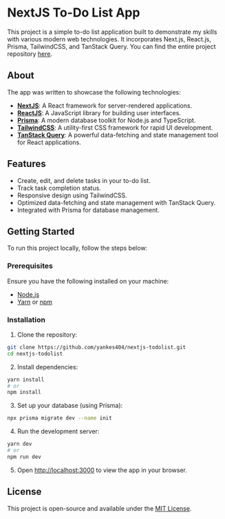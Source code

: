 
# NextJS To-Do List App

This project is a simple to-do list application built to demonstrate my skills with various modern web technologies. It incorporates Next.js, React.js, Prisma, TailwindCSS, and TanStack Query. You can find the entire project repository [here](https://github.com/yankes404/nextjs-todolist).

## About

The app was written to showcase the following technologies:

- **[NextJS](https://nextjs.org/)**: A React framework for server-rendered applications.
- **[ReactJS](https://react.dev/)**: A JavaScript library for building user interfaces.
- **[Prisma](https://www.prisma.io/)**: A modern database toolkit for Node.js and TypeScript.
- **[TailwindCSS](https://tailwindcss.com/)**: A utility-first CSS framework for rapid UI development.
- **[TanStack Query](https://tanstack.com)**: A powerful data-fetching and state management tool for React applications.

## Features

- Create, edit, and delete tasks in your to-do list.
- Track task completion status.
- Responsive design using TailwindCSS.
- Optimized data-fetching and state management with TanStack Query.
- Integrated with Prisma for database management.

## Getting Started

To run this project locally, follow the steps below:

### Prerequisites

Ensure you have the following installed on your machine:

- [Node.js](https://nodejs.org/)
- [Yarn](https://yarnpkg.com/) or [npm](https://www.npmjs.com/)

### Installation

1. Clone the repository:

```bash
git clone https://github.com/yankes404/nextjs-todolist.git
cd nextjs-todolist
```

2. Install dependencies:

```bash
yarn install
# or
npm install
```

3. Set up your database (using Prisma):

```bash
npx prisma migrate dev --name init
```

4. Run the development server:

```bash
yarn dev
# or
npm run dev
```

5. Open [http://localhost:3000](http://localhost:3000) to view the app in your browser.

## License

This project is open-source and available under the [MIT License](LICENSE).